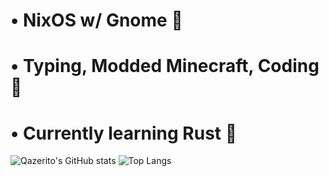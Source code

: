 # • NixOS w/ Gnome 🐧<br/>
# • Typing, Modded Minecraft, Coding 🤍<br/>
# • Currently learning Rust 🦀<br/>


![Qazerito's GitHub stats](https://github-readme-stats.vercel.app/api?username=qazerito&show_icons=true&theme=dark)
![Top Langs](https://github-readme-stats.vercel.app/api/top-langs/?username=qazerito&theme=dark)

